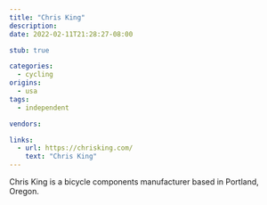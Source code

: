 ```yaml
---
title: "Chris King"
description:
date: 2022-02-11T21:28:27-08:00

stub: true

categories:
  - cycling
origins:
  - usa
tags:
  - independent

vendors:

links:
  - url: https://chrisking.com/
    text: "Chris King"
---
```


Chris King is a bicycle components manufacturer based in Portland, Oregon.
